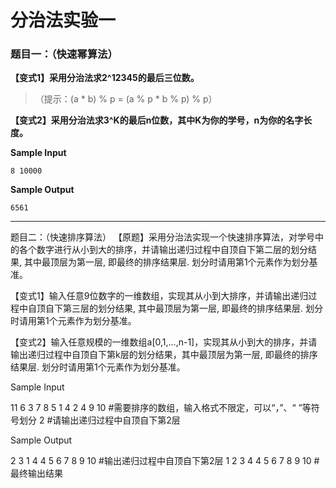 # 分治法实验一

### 题目一：（快速幂算法）

**【变式1】采用分治法求2^12345的最后三位数。**
>  （提示：(a * b) % p = (a % p * b % p) % p） 
  
  
**【变式2】采用分治法求3^K的最后n位数，其中K为你的学号，n为你的名字长度。**


**Sample Input**
```
8 10000
```

**Sample Output**
```
6561
```
****
            

题目二：（快速排序算法）
【原题】采用分治法实现一个快速排序算法，对学号中的各个数字进行从小到大的排序，并请输出递归过程中自顶自下第二层的划分结果, 其中最顶层为第一层, 即最终的排序结果层. 
划分时请用第1个元素作为划分基准。

【变式1】输入任意9位数字的一维数组，实现其从小到大排序，并请输出递归过程中自顶自下第三层的划分结果, 其中最顶层为第一层, 即最终的排序结果层. 划分时请用第1个元素作为划分基准。

【变式2】输入任意规模的一维数组a[0,1,...,n-1]，实现其从小到大的排序，并请输出递归过程中自顶自下第k层的划分结果，其中最顶层为第一层, 即最终的排序结果层. 划分时请用第1个元素作为划分基准。

Sample Input

11 6 3 7 8 5 1 4 2 4 9 10   #需要排序的数组，输入格式不限定，可以“，”、“ ”等符号划分
2  #请输出递归过程中自顶自下第2层

Sample Output

2 3 1 4 4 5 6 7 8 9 10   #输出递归过程中自顶自下第2层
1 2 3 4 4 5 6 7 8 9 10   #最终输出结果
